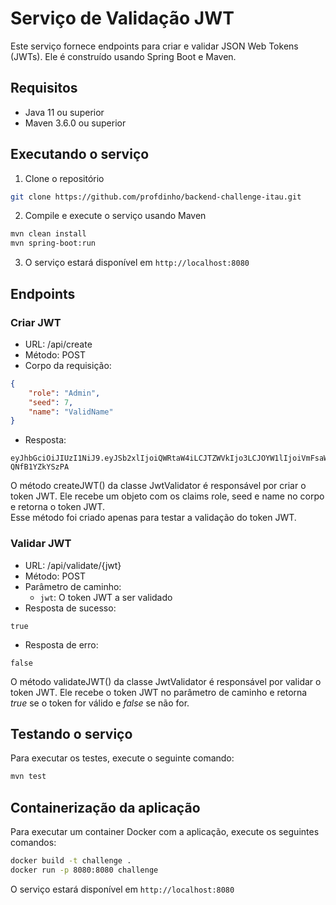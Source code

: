# Serviço de Validação JWT

Este serviço fornece endpoints para criar e validar JSON Web Tokens (JWTs). Ele é construído usando Spring Boot e Maven.

## Requisitos

- Java 11 ou superior
- Maven 3.6.0 ou superior

## Executando o serviço
1. Clone o repositório

```bash
git clone https://github.com/profdinho/backend-challenge-itau.git
```
2. Compile e execute o serviço usando Maven

```bash
mvn clean install
mvn spring-boot:run
```
3. O serviço estará disponível em `http://localhost:8080`

## Endpoints
### Criar JWT
* URL: /api/create
* Método: POST
* Corpo da requisição:
```json
{
    "role": "Admin",
    "seed": 7,
    "name": "ValidName"
}
```
* Resposta:
```
eyJhbGciOiJIUzI1NiJ9.eyJSb2xlIjoiQWRtaW4iLCJTZWVkIjo3LCJOYW1lIjoiVmFsaWROYW1lIn0.xgY6QnXNhfRoerBh4W35gBF_GOTXF-QNfB1YZkYSzPA
```
O método createJWT() da classe JwtValidator é responsável por criar o token JWT.
Ele recebe um objeto com os claims role, seed e name no corpo e retorna o token JWT.\
Esse método foi criado apenas para testar a validação do token JWT.

### Validar JWT
* URL: /api/validate/{jwt}
* Método: POST
* Parâmetro de caminho:
  * `jwt`: O token JWT a ser validado
* Resposta de sucesso:
```
true
```
* Resposta de erro:
```
false
```
O método validateJWT() da classe JwtValidator é responsável por validar o token JWT.
Ele recebe o token JWT no parâmetro de caminho e retorna *true* se o token for válido 
e *false* se não for.

## Testando o serviço
Para executar os testes, execute o seguinte comando:

```bash
mvn test
```
## Containerização da aplicação
Para executar um container Docker com a aplicação, execute os seguintes comandos:

```bash
docker build -t challenge .
docker run -p 8080:8080 challenge
```
O serviço estará disponível em `http://localhost:8080`
